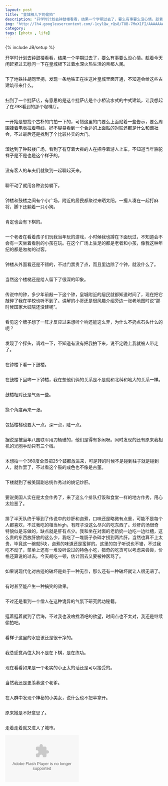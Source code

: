 ```yaml
---
layout: post
title: "皇城根儿下的偷拍"
description: "开学时计划去钟鼓楼看看，结果一个学期过去了，要么有事要么没心情。趁着今天闲赶紧过去慰问一下在皇城根下过着水深火热生活的帝都人民。"
img: "http://lh4.googleusercontent.com/-1cylQw_rQs8/T8B-7MoX1FI/AAAAAAAAAQc/nFedDDOYNNE/s640/%25E9%25BC%2593%25E6%25A5%25BC%25E4%25B8%2580%25E8%25A7%2592.JPG"
category: 
tags: [photo , life]
---
```

{% include JB/setup %}
<div class="photo">
	<p>开学时计划去钟鼓楼看看，结果一个学期过去了，要么有事要么没心情。趁着今天闲赶紧过去慰问一下在皇城根下过着水深火热生活的帝都人民。</p>
	<img src="http://lh5.googleusercontent.com/-h1zVSfd1CLM/T8B9u3RlnDI/AAAAAAAAALw/LDcnhKaZdc4/s640/%25E5%259C%25B0%25E9%2593%2581%25E5%25BB%25BA%25E5%25B7%25A5.JPG" alt="">
	<p>下了地铁往胡同里拐，发现一条地铁正在往这片皇城里面开通，不知道会给这些古建筑带来什么。</p>
	<img src="http://lh4.googleusercontent.com/-qtwE3joL5nk/T8B-bjsVCQI/AAAAAAAAAOg/tigdsEpYDWI/s640/%25E7%259A%25AE%25E8%2590%25A8%25E5%25BA%2597.JPG" alt="">
	<p>扫到了一个批萨店，有意思的是这个批萨店是个小桥流水式的中式建筑，让我想起了在798看到的那个咖啡厅。</p>
	<img src="http://lh5.googleusercontent.com/-WkjI7R2hYNQ/T8B9wd9fV5I/AAAAAAAAAMA/sEOqfyKy_-w/s512/%25E5%25A4%25A7%25E9%2597%25A8.JPG" alt="">
	<p>一开始是想找个古朴的门拍一下的，可惜这里的门要么上面贴着一些告示，要么周围挂着电表拉着电线，好不容易看到一个合适的上面贴的对联还都是什么和谐社会，不过最后还是找到了个比较朴实的大门。</p>
	<img src="http://lh5.googleusercontent.com/-ivhWipIBlRo/T8B-MezfnaI/AAAAAAAAANw/Ap8a3bs4cJU/s640/%25E6%258B%2589%25E5%25AE%25A2.JPG" alt="">
	<p>溜达到了钟鼓楼广场，看到了有穿着大褂的人在招呼着游人上车，不知道当年骆驼祥子是不是也是这个样子的。</p>
	<img src="http://lh3.googleusercontent.com/-3on936r1BhI/T8B9mtDwMdI/AAAAAAAAALY/FcJe_MA1rsQ/s640/%25E5%2595%2586%25E9%2587%258F%25E7%2594%259F%25E6%2584%258F.JPG" alt="">
	<p>没有客人的车夫们就聚到一起聊起天来。</p>
	<img src="http://lh6.googleusercontent.com/-W9K7RXSspFw/T8B-hmbrMsI/AAAAAAAAAO4/OUQ6fjTsZQM/s640/%25E7%259D%25A1%25E8%25A7%2589%25E4%25B8%2589%25E4%25BA%25BA%25E7%25BB%2584.JPG" alt="">
	<p>聊不动了就用各种姿势躺下。</p>
	<img src="http://lh3.googleusercontent.com/-0VQuAJ1OqNk/T8B-GoGQd-I/AAAAAAAAANc/Kw6SH86Gnu8/s640/%25E6%2589%2593%25E9%25BA%25BB%25E5%25B0%2586.JPG" alt="">
	<p>钟楼和鼓楼之间有个小广场，附近的居民都聚过来晒太阳。一撮人凑在一起打麻将，脚下还躺着一只小狗。</p>
	<img src="http://lh3.googleusercontent.com/-m8JUdTJkX_o/T8B9ZxrXTiI/AAAAAAAAAKo/3FsmAvndDMg/s640/%25E4%25B8%258B%25E8%25B1%25A1%25E6%25A3%258B.JPG" alt="">
	<p>肯定也会有下棋的。</p>
	<img src="http://lh5.googleusercontent.com/-cYACEQMRxDk/T8B-iImASfI/AAAAAAAAAPA/SF0WIMoURHg/s640/%25E8%2580%2581%25E8%2580%2585%25E5%2592%258C%25E5%25AD%25A9%25E5%25AD%2590.JPG" alt="">
	<p>一个老者在看着孩子们玩我当年玩的游戏，小时候我也蹲在下面玩过，不知道会不会有一天坐着看别的小孩在玩。在这个广场上驻足的都是老者和小孩，像我这种年纪的都是匆匆的过客。</p>
	<img src="http://lh3.googleusercontent.com/-a7tY0xGmzKw/T8B-0imEZcI/AAAAAAAAAP0/tKPB7-nNtOQ/s512/%25E9%2592%259F%25E6%25A5%25BC.JPG" alt="">
	<p>钟楼从外面看还是不错的，不过门票贵了点，而且里边除了个钟，就没什么了。</p>
	<img src="http://lh6.googleusercontent.com/-4fc4kI-G8q0/T8B-0TYc77I/AAAAAAAAAPw/VAU5uK8IAKc/s640/%25E9%2592%259F%25E6%25A5%25BC%25E6%25A5%25BC%25E6%25A2%25AF.JPG" alt="">
	<p>当然这个楼梯还是给人留下了很深的印象。</p>
	<img src="http://lh6.googleusercontent.com/-ikfiSpIpXEM/T8B-0yuS6CI/AAAAAAAAAP8/hkDNg7nceKE/s512/%25E9%2592%259F.JPG" alt="">
	<p>传说中的钟，多少年前敲一下这个钟，皇城附近的居民就都知道时间了，现在把它敲碎了我在学校也听不到了。讲解的小哥还是很风趣介绍旁边一张老地图时说“那时候国家大妓院还没建呢”。</p>
	<img src="http://lh4.googleusercontent.com/-LLJRCpBlL1s/T8B-MGjbDqI/AAAAAAAAANo/kf1-69s-JDA/s640/%25E6%258A%2595%25E5%25B8%2581%25E5%2587%25BB%25E9%2592%259F.JPG" alt="">
	<p>看见这个牌子想了一阵才反应过来想听个响还能这么弄，为什么不扔点石头什么的呢？</p>
	<img src="http://lh4.googleusercontent.com/-rYKgfunz1M8/T8B-rhNl3SI/AAAAAAAAAPY/UnTiTeL_Whs/s640/%25E8%25B0%2583%25E6%2588%258F%25E6%2591%2584%25E5%2583%258F%25E5%25A4%25B4.JPG" alt="">
	<p>发现了个探头，调戏一下，不知道有没有把我拍下来，说不定晚上我就被人带走了。</p>
	<img src="http://lh4.googleusercontent.com/-h8fOyad6CXE/T8B-4oZBbCI/AAAAAAAAAQM/rZkohjWKbaU/s640/%25E9%2592%259F%25E6%25A5%25BC%25E7%259C%258B%25E9%25BC%2593%25E6%25A5%25BC.JPG" alt="">
	<p>在钟楼下看一下鼓楼。</p>
	<img src="http://lh4.googleusercontent.com/-B5p8f_1B4Fo/T8B-8F1rbxI/AAAAAAAAAQg/5Xdvir5dHJU/s512/%25E9%25BC%2593%25E6%25A5%25BC%25E7%259C%258B%25E9%2592%259F%25E6%25A5%25BC.JPG" alt="">
	<p>在鼓楼下回眸一下钟楼，我在想他们俩的关系是不是就和北科和地大的关系一样。</p>
	<img src="http://lh5.googleusercontent.com/-34oMEvnaxAE/T8B-6qVGpQI/AAAAAAAAAQU/mo6OMbACRjI/s640/%25E9%25BC%2593%25E6%25A5%25BC.JPG" alt="">
	<p>鼓楼相对还是气派一些。</p>
	<img src="http://lh4.googleusercontent.com/-1cylQw_rQs8/T8B-7MoX1FI/AAAAAAAAAQc/nFedDDOYNNE/s640/%25E9%25BC%2593%25E6%25A5%25BC%25E4%25B8%2580%25E8%25A7%2592.JPG" alt="">
	<p>换个角度再来一张。</p>
	<img src="http://lh4.googleusercontent.com/-UhBYdsC_0kw/T8B9V_kMj4I/AAAAAAAAAKg/6pmkhdE2Kqw/s640/DSCF0069.JPG" alt="">
	<p>包括楼梯也要大一点，深一点，陡一点。</p>
	<img src="http://lh4.googleusercontent.com/-8CuuofOiLHo/T8B-hta5myI/AAAAAAAAAO8/XrxQeXhcNtY/s640/%25E7%25A0%25B4%25E9%25BC%2593.JPG" alt="">
	<p>据说是被当年八国联军用刀桶破的，他们是得有多闲呀。同时发现的还有原来我相机的光圈手动只有三个档。</p>
	<img src="http://lh6.googleusercontent.com/-us1xc3CAcaA/T8B90GJ5hPI/AAAAAAAAAMM/io0i6Ldcy0c/s640/%25E5%25A4%25A7%25E9%25BC%2593.JPG" alt="">
	<p>本想拍一个360度全景把25个鼓都放进来，可是转的时候不是碰到柱子就是碰到人，就作罢了，不过看这个鼓的成色也不像是古董。</p>
	<img src="http://lh6.googleusercontent.com/-2_VwyszOp90/T8B94Y7IqvI/AAAAAAAAAMg/2KPtFFcXKNI/s640/%25E5%25A7%259A%25E8%25AE%25B0%25E7%2582%2592%25E8%2582%259D.JPG" alt="">
	<p>下楼就到了被美国副总统作秀过的姚记炒肝。</p>
	<img src="http://lh4.googleusercontent.com/-_yypKcPhXDE/T8B-McVGLdI/AAAAAAAAANs/Of00xonsxTw/s640/%25E6%258E%2592%25E9%2598%259F.JPG" alt="">
	<p>要说美国人实在是太会作秀了，来了这么个排队打饭和食堂一样的地方作秀，用心太险恶了。</p>
	<img src="http://lh4.googleusercontent.com/-Z44tVnBZPJU/T8B-WQNGH1I/AAAAAAAAAOQ/cmAjyTjoyA0/s640/%25E7%2582%2592%25E8%2582%259D.JPG" alt="">
	<p>排了半天队终于等到了传说中的炒肝和卤煮，口味还是略微有点重，可能不是每个人都喜欢，不过我吃的相当high，有阵子没这么尽兴的吃东西了。炒肝的汤很奇特貌似是冻做的，缺点就是肝有点少。我和坐在对面的老奶奶一边吃一边吐槽，这么贵的东西放肝放的这么少，我吃了一堆肠子杂碎才捞到两片肝。当然也算不上太贵，毕竟这一碗就5块，卤煮的味道还是蛮鲜的。这里的包子听说也不错，不过我吃不动了，菜单上还有一堆没听说过的特色小吃，猎奇的吃货可以考虑来尝尝，价格还算说的过去。今天胡吃一顿，估计回去又要被神医骂了。</p>
	<img src="http://lh6.googleusercontent.com/-0wWurJ43goU/T8B92va_AyI/AAAAAAAAAMY/X-7TVKseI1w/s640/%25E5%25A6%2582%25E6%25AD%25A4%25E5%259D%259A%25E5%2586%25B3.JPG" alt="">
	<p>如果说现代化对古迹的破坏是处于一种无奈，那么还有一种破坏就让人很无语了。</p>
	<img src="http://lh3.googleusercontent.com/-lcx94t3uWK4/T8B9vAsSVfI/AAAAAAAAAL0/WALXVWi0Cpw/s640/%25E5%259D%259A%25E5%2586%25B3.JPG" alt="">
	<p>有时甚至能产生一种搞笑的效果。</p>
	<img src="http://lh4.googleusercontent.com/-F05x52UJk-w/T8B-cCk3lBI/AAAAAAAAAOk/B4ANC8KMo7I/s640/%25E7%259C%259F%25E6%25AD%25A3%25E7%259A%2584%25E5%259D%259A%25E5%2586%25B3.JPG" alt="">
	<p>不过还是看到一个僧人在这种诡异的气氛下研究武功秘籍。</p>
	<img src="http://lh3.googleusercontent.com/-Wblg6UrwrQ4/T8B9j1sPQQI/AAAAAAAAALI/yPy_XzjkEFY/s640/%25E5%2590%258E%25E6%25B5%25B7.JPG" alt="">
	<p>逛着逛着就到了后海，不过我也没啥找酒吧的欲望，时间点也不太对，我还是继续偷拍吧。</p>
	<img src="http://lh4.googleusercontent.com/-2EZpXvDcdz8/T8B-qcjOpSI/AAAAAAAAAPQ/3gS2FqTfRZk/s640/%25E8%2587%25AA%25E7%2594%25B1%25E6%25B3%25B3.JPG" alt="">
	<p>看样子这里的水应该还是很干净的。</p>
	<img src="http://lh6.googleusercontent.com/-SzPKrks4h5Y/T8B-rsrXDLI/AAAAAAAAAPc/pnWCkMsMy1Y/s640/%25E8%25B7%25B3%25E6%25A3%258B.JPG" alt="">
	<p>我总感觉两位大妈不是在下棋，是在练功。</p>
	<img src="http://lh3.googleusercontent.com/-BUnZf8DX9Bg/T8B97xXndRI/AAAAAAAAAMw/o9aI7jl-m5s/s640/%25E5%25B0%258F%25E6%25AD%25A3%25E5%25A4%25AA1.JPG" alt="">
	<p>现在看看如果是一个老实的小正太的话还是可以接受的。</p>
	<img src="http://lh3.googleusercontent.com/-dXrGjIxAuzo/T8B-EZ4Jx1I/AAAAAAAAANQ/yBjMl9o_mFA/s640/%25E5%25B0%258F%25E8%2590%259D%25E8%258E%2589.JPG" alt="">
	<p>当然我还是更羡慕这个老爹。</p>
	<img src="http://lh5.googleusercontent.com/-35kH-U7uDOo/T8B9-hCOeQI/AAAAAAAAANA/jJ2kzxkLGqY/s640/%25E5%25B0%258F%25E7%25BE%258E%25E5%25A5%25B31.JPG" alt="">
	<p>在人群中发现个神秘的小美女，说什么也不把伞拿开。</p>
	<img src="http://lh4.googleusercontent.com/-6Xt68Qj6Quc/T8B-GF9T4_I/AAAAAAAAANY/oy-fn4TlJjc/s640/%25E5%25B0%258F%25E7%25BE%258E%25E5%25A5%25B33.JPG" alt="">
	<p>原来她是不好意思了。</p>
	<img src="http://lh5.googleusercontent.com/-QfgS6ezgh94/T8B9sdGXZfI/AAAAAAAAALo/50EgoeFSmcA/s640/%25E5%259B%259E%25E5%2588%25B0%25E5%259F%258E%25E5%25B8%2582.JPG" alt="">
	<p>走着走着就又进入了城市。</p>
<embed src="http://www.xiami.com/widget/7864923_385038,_235_150_FF8719_494949_1/multiPlayer.swf" type="application/x-shockwave-flash" width="235" height="150" wmode="opaque"></embed>
</div>
